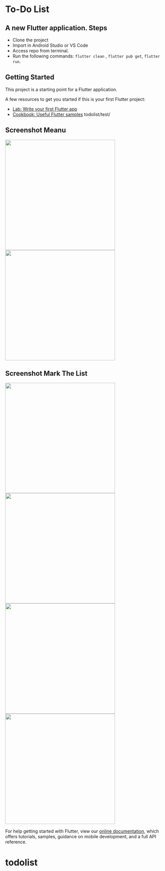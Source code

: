 # To-Do List

A new Flutter application.
Steps
-----
 - Clone the project
 - Import in Android Studio or VS Code
 - Access repo from terminal.
 - Run the following commands: `flutter clean` , `flutter pub get`, `flutter run`.

## Getting Started

This project is a starting point for a Flutter application.


A few resources to get you started if this is your first Flutter project:

- [Lab: Write your first Flutter app](https://flutter.dev/docs/get-started/codelab)
- [Cookbook: Useful Flutter samples](https://flutter.dev/docs/cookbook)
todolist/test/
## Screenshot Meanu
<img src="test/a.png" width="350"> <img src="test/a.png" width="350">

## Screenshot Mark The List
<img src="test/c.png" width="350"> <img src="test/d.png" width="350">
<img src="test/e.png" width="350"> <img src="test/a.png" width="350">



For help getting started with Flutter, view our
[online documentation](https://flutter.dev/docs), which offers tutorials,
samples, guidance on mobile development, and a full API reference.
# todolist
